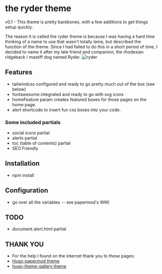 # the ryder theme  

v0.1 - This theme is pretty barebones, with a few additions to get things setup quickly.

The reason it is called the ryder theme is because I was having a hard time thinking of a name to use that wasn't totally lame, but described the function of the theme. Since I had failed to do this in a short period of time, I decided to name it after my late friend and companion, the rhodesian ridgeback / mastiff dog named Ryder.
![ryder](https://lh3.googleusercontent.com/pw/ABLVV86vT1B1GlVVA3-ZKPC7-SHC2KkvnhSgeJssyGi31xwtIvEL8-EzKxNSA9uMpJN8GtoTp3RkkVgEog-ZSJsKOJJtIvrB4S81UliRJl6pn8dzIlBTQn6ghn4NsYPIbe2zfJ5diuwzsLfIQco8WnHVgeKMnQ=w822-h617-s-no-gm?authuser=0)

## Features

- tailwindcss configured and ready to go pretty much out of the box (see below)
- fontawesome integrated and ready to go with svg icons
- homeFeature param creates featured boxes for those pages on the home page.
- alert shortcode to insert fun css boxes into your code.

### Some included partials 

- social icons partial
- alerts partial
- toc (table of contents) partial
- SEO Friendly

## Installation

- npm install

## Configuration

- go over all the variables -- see papermod's WIKI 

## TODO

- document alert.html partial

## THANK YOU

- For the help I found on the internet thank you to these pages:
- [Hugo-papermod theme](https://github.com/adityatelange/hugo-PaperMod)
- [hugo-theme-gallery theme](https://github.com/nicokaiser/hugo-theme-gallery)

